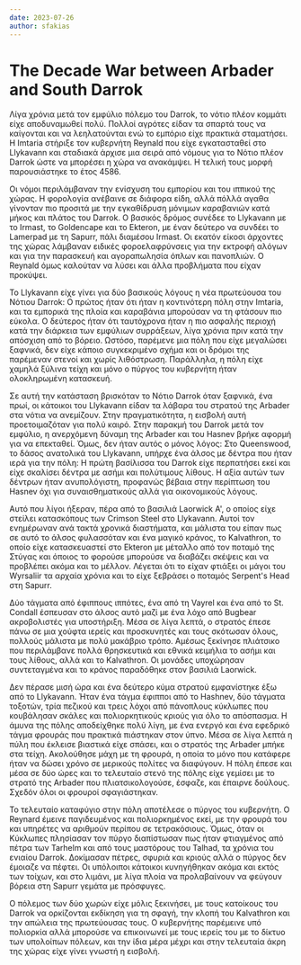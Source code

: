 ```yaml
---
date: 2023-07-26
author: sfakias
---
```

# The Decade War between Arbader and South Darrok

Λίγα χρόνια μετά τον εμφύλιο πόλεμο του Darrok, το νότιο πλέον κομμάτι είχε αποδυναμωθεί πολύ. Πολλοί αγρότες είδαν τα σπαρτά τους να καίγονται και να λεηλατούνται ενώ το εμπόριο είχε πρακτικά σταματήσει. Η Imtaria στήριξε τον κυβερνήτη Reynald που είχε εγκατασταθεί στο Llykavann και σταδιακά άρχισε μια σειρά από νόμους για το Νότιο πλέον Darrok ώστε να μπορέσει η χώρα να ανακάμψει. Η τελική τους μορφή παρουσιάστηκε το έτος 4586.

Οι νόμοι περιλάμβαναν την ενίσχυση του εμπορίου και του ιππικού της χώρας. Η φορολογία ανέβαινε σε διάφορα είδη, αλλά πόλλά αγαθα γίνονταν πιο προσιτά με την εγκαθίδρυση μόνιμων καραβανιών κατά μήκος και πλάτος του Darrok. O βασικός δρόμος συνέδεε το Llykavann με το Irmast, το Goldencape και το Ekteron, με έναν δεύτερο να συνδέει το Lamerpad με τη Sapurr, πάλι διαμέσου Irmast. Οι εκατόν είκοσι άρχοντες της χώρας λάμβαναν ειδικές φοροελαφρύνσεις για την εκτροφή αλόγων και για την παρασκευή και αγοραπωλησία όπλων και πανοπλιών. O Reynald όμως καλούταν να λύσει και άλλα προβλήματα που είχαν προκύψει.  

Το Llykavann είχε γίνει για δύο βασικούς λόγους η νέα πρωτεύουσα του Νότιου Darrok: Ο πρώτος ήταν ότι ήταν η κοντινότερη πόλη στην Imtaria, και τα εμπορικά της πλοία και καραβάνια μπορούσαν να τη φτάσουν πιο εύκολα. Ο δεύτερος ήταν ότι ταυτόχρονα ήταν η πιο ασφαλής περιοχή κατά την διάρκεια των εμφύλιων συρράξεων, λίγα χρόνια πριν κατά την απόσχιση από το βόρειο. Ωστόσο, παρέμενε μια πόλη που είχε μεγαλώσει ξαφνικά, δεν είχε κάποιο συγκεκριμένο σχήμα και οι δρόμοι της παρέμεναν στενοί και χωρίς λιθόστρωση. Παράλληλα, η πόλη είχε χαμηλά ξύλινα τείχη και μόνο ο πύργος του κυβερνήτη ήταν ολοκληρωμένη κατασκευή.  

Σε αυτή την κατάσταση βρισκόταν το Νότιο Darrok όταν ξαφνικά, ένα πρωί, οι κάτοικοι του Llykavann είδαν τα λάβαρα του στρατού της Arbader στα νότια να ανεμίζουν. Στην πραγματικότητα, η εισβολή αυτή προετοιμαζόταν για πολύ καιρό. Στην παρακμή του Darrok μετά τον εμφύλιο, η ανερχόμενη δύναμη της Arbader και του Hasnev βρήκε αφορμή για να επεκταθεί. Όμως, δεν ήταν αυτός ο μόνος λόγος: Στο Queenswood, το δάσος ανατολικά του Llykavann, υπήρχε ένα άλσος με δέντρα που ήταν ιερά για την πόλη: Η πρώτη βασίλισσα του Darrok είχε περπατήσει εκεί και είχε σκαλίσει δέντρα με ασήμι και πολύτιμους λίθους. Η αξία αυτών των δέντρων ήταν ανυπολόγιστη, προφανώς βέβαια στην περίπτωση του Hasnev όχι για συναισθηματικούς αλλά για οικονομικούς λόγους.

Αυτό που λίγοι ήξεραν, πέρα από το βασιλιά Laorwick A', o οποίος είχε στείλει κατασκόπους των Crimson Steel στο Llykavann. Αυτοί τον ενημέρωναν ανά τακτά χρονικά διαστήματα, και μάλιστα του είπαν πως σε αυτό το άλσος φυλασσόταν και ένα μαγικό κράνος, το Kalvathron, το οποίο είχε κατασκευαστεί στο Ekteron με μέταλλο από τον ποταμό της Στύγας και όποιος το φορούσε μπορούσε να διαβάζει σκέψεις και να προβλέπει ακόμα και το μέλλον. Λέγεται ότι το είχαν φτιάξει οι μάγοι του Wyrsaliir τα αρχαία χρόνια και το είχε ξεβράσει ο ποταμός Serpent's Head στη Sapurr.  

Δύο τάγματα από έφιππους ιππότες, ένα από τη Vayrel και ένα από το St. Condall
έσπευσαν στο άλσος αυτό μαζί με ένα λόχο από Bugbear ακροβολιστές για
υποστήριξη. Μέσα σε λίγα λεπτά, ο στρατός έπεσε πάνω σε μια χούφτα ιερείς και
προσκυνητές και τους σκότωσαν όλους, πολλούς μάλιστα με πολύ μακάβριο τρόπο.
Αμέσως ξεκίνησε πλιάτσικο που περιλάμβανε πολλά θρησκευτικά και εθνικά
κειμήλια το ασήμι και τους λίθους, αλλά και το Kalvathron. Οι μονάδες
υποχώρησαν συντεταγμένα και το κράνος παραδόθηκε στον βασιλιά Laorwick.

Δεν πέρασε μισή ώρα και ένα δεύτερο κύμα στρατού εμφανίστηκε έξω από το
Llykavann. Ήταν ένα τάγμα έφιπποι από το Hashnev, δύο τάγματα τοξοτών, τρία
πεζικού και τρεις λόχοι από πάνοπλους κύκλωπες που κουβάλησαν σκάλες και
πολιορκητικούς κριούς για όλο το απόσπασμα. Η άμυνα της πόλης αποδείχθηκε πολύ
λίγη, με ένα ενεργό και ένα εφεδρικό τάγμα φρουράς που πρακτικά πιάστηκαν στον
ύπνο. Μέσα σε λίγα λεπτά η πύλη που έκλεισε βιαστικά είχε σπάσει, και ο
στρατός της Arbader μπήκε στα τείχη. Ακολούθησε μάχη με τη φρουρά, η οποία το
μόνο που κατάφερε ήταν να δώσει χρόνο σε μερικούς πολίτες να διαφύγουν. Η πόλη
έπεσε και μέσα σε δύο ώρες και το τελευταίο στενό της πόλης είχε γεμίσει με το
στρατό της Arbader που πλιατσικολογούσε, έσφαζε, και έπαιρνε δούλους. Σχεδόν
όλοι οι φρουροί σφαγιάστηκαν.

Το τελευταίο καταφύγιο στην πόλη αποτέλεσε ο πύργος του κυβερνήτη. O Reynard
έμεινε παγιδευμένος και πολιορκημένος εκεί, με την φρουρά του και υπηρέτες να
αριθμούν περίπου σε τετρακόσιους. Όμως, όταν οι Κύκλωπες πλησίασαν τον πύργο
διαπίστωσαν πως ήταν φτιαγμένος από πέτρα των Tarhelm και από τους μαστόρους
του Talhad, τα χρόνια του ενιαίου Darrok. Δοκίμασαν πέτρες, σφυριά και κριούς
αλλά ο πύργος δεν έμοιαζε να πέφτει. Οι υπόλοιποι κάτοικοι κυνηγήθηκαν ακόμα
και εκτός των τοίχων, και στο λιμάνι, με λίγα πλοία να προλαβαίνουν να φεύγουν
βόρεια στη Sapurr γεμάτα με πρόσφυγες.

Ο πόλεμος των δύο χωρών είχε μόλις ξεκινήσει, με τους κατοίκους του Darrok να
ορκίζονται εκδίκηση για τη σφαγή, την κλοπή του Kalvathron και την απώλεια της
πρωτεύουσας τους. Ο κυβερνήτης παρέμεινε υπό πολιορκία αλλά μπορούσε να
επικοινωνεί με τους ιερείς του με το δίκτυο των υπολοίπων πόλεων, και την ίδια
μέρα μέχρι και στην τελευταία άκρη της χώρας είχε γίνει γνωστή η εισβολή.

